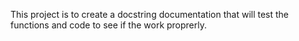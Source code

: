 This project is to create a docstring documentation that will test the functions and code to see if the work proprerly.
